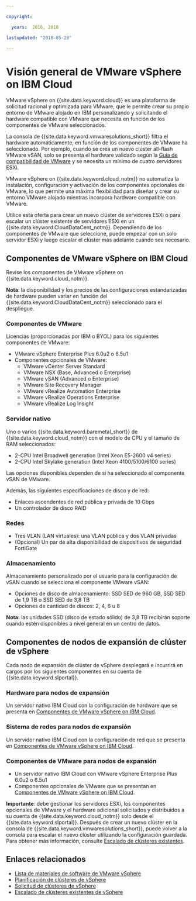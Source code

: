 ```yaml
---

copyright:

  years:  2016, 2018

lastupdated: "2018-05-29"

---
```


# Visión general de VMware vSphere on IBM Cloud

VMware vSphere on {{site.data.keyword.cloud}} es una plataforma de solicitud racional y optimizada para VMware, que le permite crear su propio entorno de VMware alojado en IBM personalizando y solicitando el hardware compatible con VMware que necesita en función de los componentes de VMware seleccionados.

La consola de {{site.data.keyword.vmwaresolutions_short}} filtra el hardware automáticamente, en función de los componentes de VMware ha seleccionado. Por ejemplo, cuando se crea un nuevo clúster all-flash VMware vSAN, solo se presenta el hardware validado según la [Guía de compatibilidad de VMware](https://www.vmware.com/resources/compatibility/search.php) y se necesita un mínimo de cuatro servidores ESXi.

VMware vSphere on {{site.data.keyword.cloud_notm}} no automatiza la instalación, configuración y activación de los componentes opcionales de VMware, lo que permite una máxima flexibilidad para diseñar y crear su entorno VMware alojado mientras incorpora hardware compatible con VMware.

Utilice esta oferta para crear un nuevo clúster de servidores ESXi o para escalar un clúster existente de servidores ESXi en un {{site.data.keyword.CloudDataCent_notm}}. Dependiendo de los componentes de VMware que seleccione, puede empezar con un solo servidor ESXi y luego escalar el clúster más adelante cuando sea necesario.

## Componentes de VMware vSphere on IBM Cloud

Revise los componentes de VMware vSphere on {{site.data.keyword.cloud_notm}}.

**Nota**: la disponibilidad y los precios de las configuraciones estandarizadas de hardware pueden variar en función del {{site.data.keyword.CloudDataCent_notm}} seleccionado para el despliegue.

### Componentes de VMware

Licencias (proporcionadas por IBM o BYOL) para los siguientes componentes de VMware:
* VMware vSphere Enterprise Plus 6.0u2 o 6.5u1
* Componentes opcionales de VMware:
   * VMware vCenter Server Standard
   * VMware NSX (Base, Advanced o Enterprise)
   * VMware vSAN (Advanced o Enterprise)
   * VMware Site Recovery Manager
   * VMware vRealize Automation Enterprise
   * VMware vRealize Operations Enterprise
   * VMware vRealize Log Insight

### Servidor nativo

Uno o varios {{site.data.keyword.baremetal_short}} de {{site.data.keyword.cloud_notm}} con el modelo de CPU y el tamaño de RAM seleccionados:
* 2-CPU Intel Broadwell generation (Intel Xeon E5-2600 v4 series)
* 2-CPU Intel Skylake generation (Intel Xeon 4100/5100/6100 series)

Las opciones disponibles dependen de si ha seleccionado el componente vSAN de VMware.

Además, las siguientes especificaciones de disco y de red:
* Enlaces ascendentes de red pública y privada de 10 Gbps
* Un controlador de disco RAID

### Redes

* Tres VLAN (LAN virtuales): una VLAN pública y dos VLAN privadas
* (Opcional) Un par de alta disponibilidad de dispositivos de seguridad FortiGate

### Almacenamiento

Almacenamiento personalizado por el usuario para la configuración de vSAN cuando se selecciona el componente VMware vSAN:
* Opciones de disco de almacenamiento: SSD SED de 960 GB, SSD SED de 1,9 TB o SSD SED de 3,8 TB
* Opciones de cantidad de discos: 2, 4, 6 u 8

**Nota:** las unidades SSD (disco de estado sólido) de 3,8 TB recibirán soporte cuando estén disponibles a nivel general en un centro de datos.

## Componentes de nodos de expansión de clúster de vSphere

Cada nodo de expansión de clúster de vSphere desplegará e incurrirá en cargos por los siguientes componentes en su cuenta de {{site.data.keyword.slportal}}.

### Hardware para nodos de expansión

Un servidor nativo IBM Cloud con la configuración de hardware que se presenta en [Componentes de VMware vSphere on IBM Cloud](../vsphere/vs_vsphereclusteroverview.html#components-of-vmware-vsphere-on-ibm-cloud).

### Sistema de redes para nodos de expansión

Un servidor nativo IBM Cloud con la configuración de red que se presenta en [Componentes de VMware vSphere on IBM Cloud](../vsphere/vs_vsphereclusteroverview.html#components-of-vmware-vsphere-on-ibm-cloud).

### Componentes de VMware para nodos de expansión

* Un servidor nativo IBM Cloud con VMware vSphere Enterprise Plus 6.0u2 o 6.5u1  
* Componentes opcionales de VMware que se presentan en [Componentes de VMware vSphere on IBM Cloud](../vsphere/vs_vsphereclusteroverview.html#components-of-vmware-vsphere-on-ibm-cloud).

**Importante**: debe gestionar los servidores ESXi, los componentes opcionales de VMware y el hardware adicional solicitados y distribuidos a su cuenta de {{site.data.keyword.cloud_notm}} solo desde el {{site.data.keyword.slportal}}. Después de crear un nuevo clúster en la consola de {{site.data.keyword.vmwaresolutions_short}}, puede volver a la consola para escalar el nuevo clúster utilizando la configuración guardada. Para obtener más información, consulte [Escalado de clústeres existentes](vs_scalingexistingclusters.html).

## Enlaces relacionados

* [Lista de materiales de software de VMware vSphere](vs_bom.html)
* [Planificación de clústeres de vSphere](vs_planning.html)
* [Solicitud de clústeres de vSphere](vs_orderinginstances.html)
* [Escalado de clústeres existentes de vSphere](vs_scalingexistingclusters.html)

